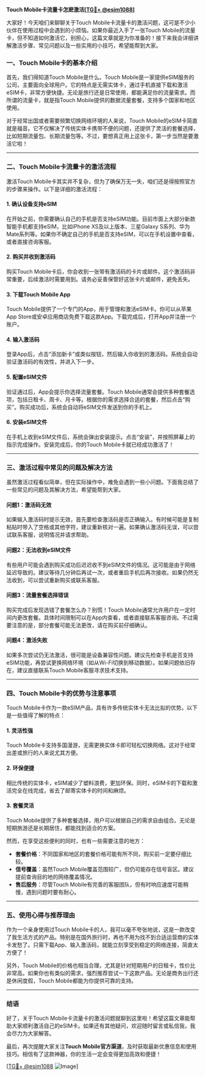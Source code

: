 **Touch Mobile卡流量卡怎麽激活[[TG💪+ @esim1088](https://t.me/s/esim1088)]**

大家好！今天咱们来聊聊关于Touch Mobile卡流量卡的激活问题，这可是不少小伙伴在使用过程中会遇到的小烦恼。如果你最近入手了一张Touch Mobile的流量卡，但不知道如何激活它，别担心，这篇文章就是为你准备的！接下来我会详细讲解激活步骤、常见问题以及一些实用的小技巧，希望能帮到大家。

### **一、Touch Mobile卡的基本介绍**

首先，我们得知道Touch Mobile是什么。Touch Mobile是一家提供eSIM服务的公司，主要面向全球用户。它的特点是无需实体卡，通过手机直接下载和激活eSIM卡，非常方便快捷。无论是旅行还是日常使用，都能满足你的流量需求。而所谓的流量卡，就是指Touch Mobile提供的数据流量套餐，支持多个国家和地区使用。

对于经常出国或者需要频繁切换网络环境的人来说，Touch Mobile的eSIM卡简直就是福音。它不仅解决了传统实体卡携带不便的问题，还提供了灵活的套餐选择，比如短期流量包、长期流量包等。不过，要想真正用上这张卡，第一步当然是要激活它啦！

---

### **二、Touch Mobile卡流量卡的激活流程**

激活Touch Mobile卡其实并不复杂，但为了确保万无一失，咱们还是得按照官方的步骤来操作。以下是详细的激活流程：

#### **1. 确认设备支持eSIM**
在开始之前，你需要确认自己的手机是否支持eSIM功能。目前市面上大部分新款智能手机都支持eSIM，比如iPhone XS及以上版本、三星Galaxy S系列、华为Mate系列等。如果你不确定自己的手机是否支持eSIM，可以在手机设置中查看，或者直接咨询客服。

#### **2. 购买并收到激活码**
购买Touch Mobile卡后，你会收到一张带有激活码的卡片或邮件。这个激活码非常重要，后续激活时需要用到。请务必妥善保管好这张卡片或邮件，避免丢失。

#### **3. 下载Touch Mobile App**
Touch Mobile提供了一个专门的App，用于管理和激活eSIM卡。你可以从苹果App Store或安卓应用商店免费下载这款App。下载完成后，打开App并注册一个账户。

#### **4. 输入激活码**
登录App后，点击“添加新卡”或类似按钮，然后输入你收到的激活码。系统会自动验证激活码的有效性，并进入下一步。

#### **5. 配置eSIM文件**
验证通过后，App会提示你选择流量套餐。Touch Mobile通常会提供多种套餐选项，包括日租卡、周卡、月卡等。根据你的需求选择合适的套餐，然后点击“购买”。购买成功后，系统会自动将eSIM文件发送到你的手机上。

#### **6. 安装eSIM文件**
在手机上收到eSIM文件后，系统会弹出安装提示。点击“安装”，并按照屏幕上的指示完成操作。安装完成后，你的Touch Mobile卡就已经成功激活了！

---

### **三、激活过程中常见的问题及解决方法**

虽然激活过程看似简单，但在实际操作中，难免会遇到一些小问题。下面我总结了一些常见的问题及其解决方法，希望能帮到大家。

#### **问题1：激活码无效**
如果输入激活码时提示无效，首先要检查激活码是否正确输入。有时候可能是复制粘贴时带入了空格或其他字符，建议重新核对一遍。如果确认激活码无误，可以尝试联系客服，说明情况并请求帮助。

#### **问题2：无法收到eSIM文件**
有些用户可能会遇到购买成功后迟迟收不到eSIM文件的情况。这可能是由于网络延迟导致的。建议等待几分钟后再试一次，或者重启手机后再次接收。如果仍然无法收到，可以尝试重新购买或联系客服。

#### **问题3：流量套餐选择错误**
购买完成后发现选错了套餐怎么办？别慌！Touch Mobile通常允许用户在一定时间内更改套餐。具体时间限制可以在App内查看，或者直接联系客服咨询。不过需要注意的是，部分套餐可能无法更改，请在购买前仔细确认。

#### **问题4：激活失败**
如果多次尝试仍无法激活，很可能是设备兼容性问题。建议先检查手机是否支持eSIM功能，再尝试更换网络环境（如从Wi-Fi切换到移动数据）。如果问题依旧存在，建议直接联系Touch Mobile客服寻求技术支持。

---

### **四、Touch Mobile卡的优势与注意事项**

Touch Mobile卡作为一款eSIM产品，具有许多传统实体卡无法比拟的优势。以下是一些值得了解的特点：

#### **1. 灵活性强**
Touch Mobile卡支持多国漫游，无需更换实体卡即可轻松切换网络。这对于经常出差或旅行的人来说尤其方便。

#### **2. 环保便捷**
相比传统的实体卡，eSIM减少了塑料浪费，更加环保。同时，eSIM卡的下载和激活完全在线完成，省去了邮寄实体卡的时间和麻烦。

#### **3. 套餐灵活**
Touch Mobile提供了多种套餐选择，用户可以根据自己的需求自由组合。无论是短期旅游还是长期居住，都能找到适合的方案。

然而，在享受这些便利的同时，也有一些需要注意的地方：

- **套餐价格**：不同国家和地区的套餐价格可能有所不同，购买前一定要仔细比较。
- **信号覆盖**：虽然Touch Mobile覆盖范围较广，但仍可能存在信号盲区。建议提前查询目的地的网络覆盖情况。
- **售后服务**：尽管Touch Mobile有完善的客服团队，但有时响应速度可能稍慢，遇到问题时要有耐心。

---

### **五、使用心得与推荐理由**

作为一个亲身使用过Touch Mobile卡的人，我可以毫不夸张地说，这是一款改变了我生活方式的产品。特别是在国外旅行时，再也不用为找不到合适运营商的实体卡发愁了。只需下载App、输入激活码，就能立刻享受到稳定的网络连接，简直太方便了！

另外，Touch Mobile的价格也相当合理，尤其是针对短期用户的日租卡，性价比非常高。如果你也有类似的需求，强烈推荐尝试一下这款产品。无论是商务出行还是休闲度假，Touch Mobile都能为你提供可靠的支持。

---

### **结语**

好了，关于Touch Mobile卡流量卡的激活问题就聊到这里啦！希望这篇文章能帮助大家顺利激活自己的eSIM卡。如果还有其他疑问，欢迎随时留言或私信我，我会尽力为大家解答。

最后，再次提醒大家关注**Touch Mobile官方渠道**，及时获取最新优惠信息和使用技巧。相信有了这款神器，你的生活一定会变得更加高效和便捷！

[[TG💪+ @esim1088](https://t.me/s/esim1088) ![Image](https://i.postimg.cc/4NQfJmqS/Snipaste-2025-05-13-00-14-12.png)]